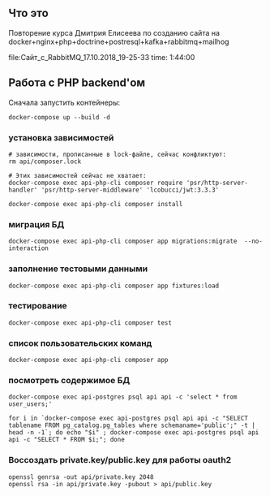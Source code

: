 ## Что это
Повторение курса Дмитрия Елисеева по созданию сайта на docker+nginx+php+doctrine+postresql+kafka+rabbitmq+mailhog

file:Сайт_с_RabbitMQ_17.10.2018_19-25-33
time: 1:44:00

## Работа с PHP backend'ом
Сначала запустить контейнеры:
```
docker-compose up --build -d
```

### установка зависимостей
```
# зависимости, прописанные в lock-файле, сейчас конфликтуют:
rm api/composer.lock

# Этих зависимостей сейчас не хватает:
docker-compose exec api-php-cli composer require 'psr/http-server-handler' 'psr/http-server-middleware' 'lcobucci/jwt:3.3.3'

docker-compose exec api-php-cli composer install
```

### миграция БД
```
docker-compose exec api-php-cli composer app migrations:migrate  --no-interaction
```

### заполнение тестовыми данными
```
docker-compose exec api-php-cli composer app fixtures:load
```

### тестирование
```
docker-compose exec api-php-cli composer test
```

### список пользовательских команд
```
docker-compose exec api-php-cli composer app
```

### посмотреть содержимое БД
```
docker-compose exec api-postgres psql api api -c 'select * from user_users;'

for i in `docker-compose exec api-postgres psql api api -c "SELECT tablename FROM pg_catalog.pg_tables where schemaname='public';" -t | head -n -1`; do echo "$i" ; docker-compose exec api-postgres psql api api -c "SELECT * FROM $i;"; done
```

### Воссоздать private.key/public.key для работы oauth2
```
openssl genrsa -out api/private.key 2048
openssl rsa -in api/private.key -pubout > api/public.key
```
